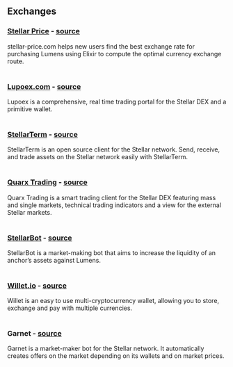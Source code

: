 ## Exchanges
### [Stellar Price](http://stellar-price.com/) - [source](https://github.com/andruby/pricey)   
stellar-price<span>.com helps new users find the best exchange rate for purchasing Lumens using Elixir to compute the optimal currency exchange route.  
&nbsp;

### [Lupoex.<span>com](https://lupoex.com/exchange/choose) - [source](https://github.com/stellarport/portal)   
Lupoex is a comprehensive, real time trading portal for the Stellar DEX and a primitive wallet.  
&nbsp;

### [StellarTerm](https://stellarterm.com/) - [source](https://github.com/irisli/stellarterm)   
StellarTerm is an open source client for the Stellar network. Send, receive, and trade assets on the Stellar network easily with StellarTerm.   
&nbsp;

### [Quarx Trading](https://quarx.space/) - [source](https://github.com/etale-cohomology/quarx-trading)   
Quarx Trading is a smart trading client for the Stellar DEX featuring mass and single markets, technical trading indicators and a view for the external Stellar markets.  
&nbsp;

### [StellarBot](https://stellarbot.top/) - [source](https://github.com/ety001/stellar-bot)   
StellarBot is a market-making bot that aims to increase the liquidity of an anchor’s assets against Lumens.   
&nbsp;

### [Willet<span>.io](https://willet.io/) - [source](https://github.com/pakokrew/willet)   
Willet is an easy to use multi-cryptocurrency wallet, allowing you to store, exchange and pay with multiple currencies.  
&nbsp;

### Garnet - [source](https://github.com/julesGoullee/garnet)   
Garnet is a market-maker bot for the Stellar network. It automatically creates offers on the market depending on its wallets and on market prices.  
&nbsp;
